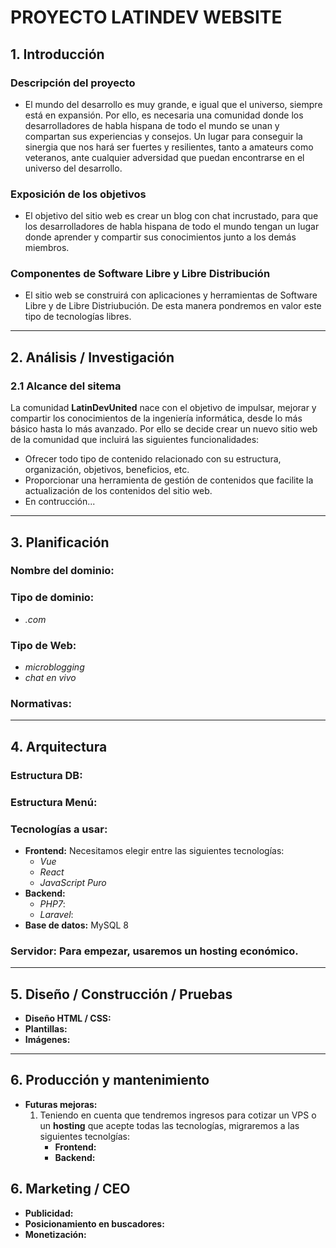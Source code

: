 # PROYECTO LATINDEV WEBSITE

## 1. Introducción

### **Descripción del proyecto**

- El mundo del desarrollo es muy grande, e igual que el universo, siempre está en expansión. Por ello, es necesaria una comunidad donde los desarrolladores de habla hispana de todo el mundo se unan y compartan sus experiencias y consejos. Un lugar para conseguir la sinergia que nos hará ser fuertes y resilientes, tanto a amateurs como veteranos, ante cualquier adversidad que puedan encontrarse en el universo del desarrollo. 

### **Exposición de los objetivos**

- El objetivo del sitio web es crear un blog con chat incrustado, para que los desarrolladores de habla hispana de todo el mundo tengan un lugar donde aprender y compartir sus conocimientos junto a los demás miembros.

### **Componentes de Software Libre y Libre Distribución**

- El sitio web se construirá con aplicaciones y herramientas de Software Libre y de Libre Distriubución. De esta manera pondremos en valor este tipo de tecnologías libres.


***

## 2. Análisis / Investigación

### 2.1 Alcance del sitema

La comunidad **LatinDevUnited** nace con el objetivo de impulsar, mejorar y compartir los conocimientos de la ingeniería informática, desde lo más básico hasta lo más avanzado.
Por ello se decide crear un nuevo sitio web de la comunidad que incluirá las siguientes funcionalidades:

- Ofrecer todo tipo de contenido relacionado con su estructura, organización, objetivos, beneficios, etc.
- Proporcionar una herramienta de gestión de contenidos que facilite la actualización de los contenidos del sitio web.
- En contrucción...

***

## 3. Planificación

### **Nombre del dominio:**

### **Tipo de dominio:**
- _.com_

### **Tipo de Web:**
- _microblogging_
- _chat en vivo_

### **Normativas:**



***

## 4. Arquitectura

### **Estructura DB:**
### **Estructura Menú:**
### **Tecnologías a usar:**
- **Frontend:** Necesitamos elegir entre las siguientes tecnologías:
	- _Vue_
	- _React_
	- _JavaScript Puro_
- **Backend:**
	- _PHP7_: 
	- _Laravel_:
- **Base de datos:** MySQL 8

### **Servidor:** Para empezar, usaremos un hosting económico.



***

## 5. Diseño / Construcción / Pruebas

- **Diseño HTML / CSS:**
- **Plantillas:**
- **Imágenes:**



***

## 6. Producción y mantenimiento

- **Futuras mejoras:**
	1. Teniendo en cuenta que tendremos ingresos para cotizar un VPS o un __hosting__ que acepte todas las tecnologías, migraremos a las siguientes tecnolgías:
		- **Frontend:**
		- **Backend:**


## 6. Marketing / CEO

- **Publicidad:**
- **Posicionamiento en buscadores:**
- **Monetización:**